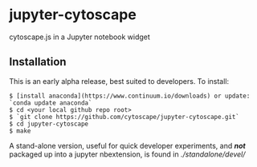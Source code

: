 jupyter-cytoscape
===============================

cytoscape.js in a Jupyter notebook widget

Installation
------------

This is an early alpha release, best suited to developers. To install:

    $ [install anaconda](https://www.continuum.io/downloads) or update: `conda update anaconda`
    $ cd <your local github repo root>
    $ `git clone https://github.com/cytoscape/jupyter-cytoscape.git`
    $ cd jupyter-cytoscape
    $ make
    
A stand-alone version, useful for quick developer experiments, and <b><i>not</i></b> packaged up into a jupyter nbextension, is found in <i>./standalone/devel/</i>
